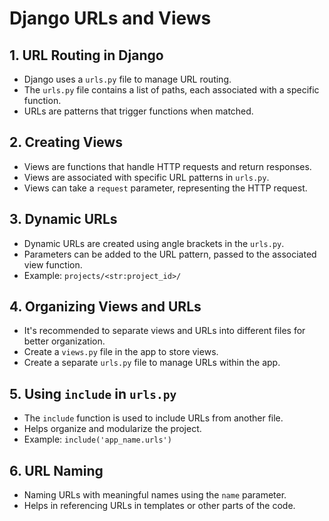 # Django URLs and Views

## 1. URL Routing in Django
   - Django uses a `urls.py` file to manage URL routing.
   - The `urls.py` file contains a list of paths, each associated with a specific function.
   - URLs are patterns that trigger functions when matched.

## 2. Creating Views
   - Views are functions that handle HTTP requests and return responses.
   - Views are associated with specific URL patterns in `urls.py`.
   - Views can take a `request` parameter, representing the HTTP request.

## 3. Dynamic URLs
   - Dynamic URLs are created using angle brackets in the `urls.py`.
   - Parameters can be added to the URL pattern, passed to the associated view function.
   - Example: `projects/<str:project_id>/`

## 4. Organizing Views and URLs
   - It's recommended to separate views and URLs into different files for better organization.
   - Create a `views.py` file in the app to store views.
   - Create a separate `urls.py` file to manage URLs within the app.

## 5. Using `include` in `urls.py`
   - The `include` function is used to include URLs from another file.
   - Helps organize and modularize the project.
   - Example: `include('app_name.urls')`

## 6. URL Naming
   - Naming URLs with meaningful names using the `name` parameter.
   - Helps in referencing URLs in templates or other parts of the code.
